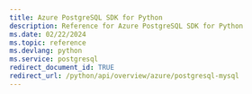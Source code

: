 ```yaml
---
title: Azure PostgreSQL SDK for Python
description: Reference for Azure PostgreSQL SDK for Python
ms.date: 02/22/2024
ms.topic: reference
ms.devlang: python
ms.service: postgresql
redirect_document_id: TRUE
redirect_url: /python/api/overview/azure/postgresql-mysql
---
```


